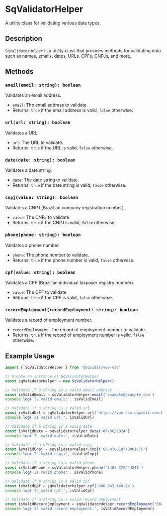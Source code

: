 # SqValidatorHelper

A utility class for validating various data types.

## Description

`SqValidatorHelper` is a utility class that provides methods for validating data such as names, emails, dates, URLs, CPFs, CNPJs, and more.

## Methods

### `email(email: string): boolean`

Validates an email address.

- `email`: The email address to validate.
- Returns: `true` if the email address is valid, `false` otherwise.

### `url(url: string): boolean`

Validates a URL.

- `url`: The URL to validate.
- Returns: `true` if the URL is valid, `false` otherwise.

### `date(date: string): boolean`

Validates a date string.

- `date`: The date string to validate.
- Returns: `true` if the date string is valid, `false` otherwise.

### `cnpj(value: string): boolean`

Validates a CNPJ (Brazilian company registration number).

- `value`: The CNPJ to validate.
- Returns: `true` if the CNPJ is valid, `false` otherwise.

### `phone(phone: string): boolean`

Validates a phone number.

- `phone`: The phone number to validate.
- Returns: `true` if the phone number is valid, `false` otherwise.

### `cpf(value: string): boolean`

Validates a CPF (Brazilian individual taxpayer registry number).

- `value`: The CPF to validate.
- Returns: `true` if the CPF is valid, `false` otherwise.

### `recordEmployment(recordEmployment: string): boolean`

Validates a record of employment number.

- `recordEmployment`: The record of employment number to validate.
- Returns: `true` if the record of employment number is valid, `false` otherwise.


## Example Usage

```typescript
import { SqValidatorHelper } from '@squidit/vue-css'

// Create an instance of SqValidatorHelper
const sqValidatorHelper = new SqValidatorHelper()

// Validate if a string is a valid email address
const isValidEmail = sqValidatorHelper.email('example@example.com')
console.log('Is valid email:', isValidEmail)

// Validate if a string is a valid url
const isValidUrl = sqValidatorHelper.url('https://vue-css.squidit.com.br/')
console.log('Is valid url:', isValidUrl)

// Validate if a string is a valid date
const isValidDate = sqValidatorHelper.date('07/06/2024')
console.log('Is valid date:', isValidDate)

// Validate if a string is a valid cnpj
const isValidCnpj = sqValidatorHelper.cnpj('67.476.187/0001-75')
console.log('Is valid cnpj:', isValidCnpj)

// Validate if a string is a valid phonr
const isValidPhone = sqValidatorHelper.phone('(48) 3704-4211')
console.log('Is valid phone:', isValidPhone)

// Validate if a string is a valid cpf
const isValidCpf = sqValidatorHelper.cpf('486.942.140-24')
console.log('Is valid cpf:', isValidCpf)

// Validate if a string is a valid record employment
const isValidRecordEmployment = sqValidatorHelper.recordEmployment('082.87827.09-2')
console.log('Is valid record employment:', isValidRecordEmployment)
```

